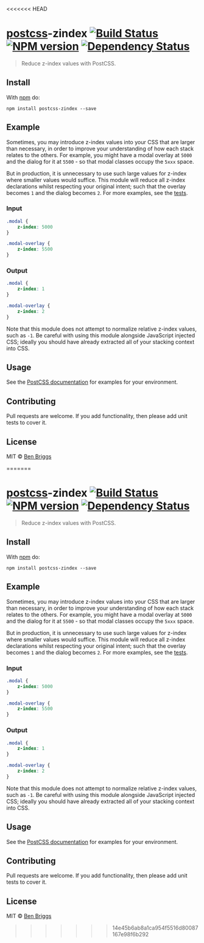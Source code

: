 <<<<<<< HEAD
# [postcss][postcss]-zindex [![Build Status](https://travis-ci.org/ben-eb/postcss-zindex.svg?branch=master)][ci] [![NPM version](https://badge.fury.io/js/postcss-zindex.svg)][npm] [![Dependency Status](https://gemnasium.com/ben-eb/postcss-zindex.svg)][deps]

> Reduce z-index values with PostCSS.

## Install

With [npm](https://npmjs.org/package/postcss-zindex) do:

```
npm install postcss-zindex --save
```

## Example

Sometimes, you may introduce z-index values into your CSS that are larger than
necessary, in order to improve your understanding of how each stack relates to
the others. For example, you might have a modal overlay at `5000` and the dialog
for it at `5500` - so that modal classes occupy the `5xxx` space.

But in production, it is unnecessary to use such large values for z-index where
smaller values would suffice. This module will reduce all z-index declarations
whilst respecting your original intent; such that the overlay becomes `1` and
the dialog becomes `2`. For more examples, see the [tests](test.js).

### Input

```css
.modal {
    z-index: 5000
}

.modal-overlay {
    z-index: 5500
}
```

### Output

```css
.modal {
    z-index: 1
}

.modal-overlay {
    z-index: 2
}
```

Note that this module does not attempt to normalize relative z-index values,
such as `-1`. Be careful with using this module alongside JavaScript injected
CSS; ideally you should have already extracted all of your stacking context
into CSS.

## Usage

See the [PostCSS documentation](https://github.com/postcss/postcss#usage) for
examples for your environment.

## Contributing

Pull requests are welcome. If you add functionality, then please add unit tests
to cover it.

## License

MIT © [Ben Briggs](http://beneb.info)

[ci]:      https://travis-ci.org/ben-eb/postcss-zindex
[deps]:    https://gemnasium.com/ben-eb/postcss-zindex
[npm]:     http://badge.fury.io/js/postcss-zindex
[postcss]: https://github.com/postcss/postcss
=======
# [postcss][postcss]-zindex [![Build Status](https://travis-ci.org/ben-eb/postcss-zindex.svg?branch=master)][ci] [![NPM version](https://badge.fury.io/js/postcss-zindex.svg)][npm] [![Dependency Status](https://gemnasium.com/ben-eb/postcss-zindex.svg)][deps]

> Reduce z-index values with PostCSS.

## Install

With [npm](https://npmjs.org/package/postcss-zindex) do:

```
npm install postcss-zindex --save
```

## Example

Sometimes, you may introduce z-index values into your CSS that are larger than
necessary, in order to improve your understanding of how each stack relates to
the others. For example, you might have a modal overlay at `5000` and the dialog
for it at `5500` - so that modal classes occupy the `5xxx` space.

But in production, it is unnecessary to use such large values for z-index where
smaller values would suffice. This module will reduce all z-index declarations
whilst respecting your original intent; such that the overlay becomes `1` and
the dialog becomes `2`. For more examples, see the [tests](test.js).

### Input

```css
.modal {
    z-index: 5000
}

.modal-overlay {
    z-index: 5500
}
```

### Output

```css
.modal {
    z-index: 1
}

.modal-overlay {
    z-index: 2
}
```

Note that this module does not attempt to normalize relative z-index values,
such as `-1`. Be careful with using this module alongside JavaScript injected
CSS; ideally you should have already extracted all of your stacking context
into CSS.

## Usage

See the [PostCSS documentation](https://github.com/postcss/postcss#usage) for
examples for your environment.

## Contributing

Pull requests are welcome. If you add functionality, then please add unit tests
to cover it.

## License

MIT © [Ben Briggs](http://beneb.info)

[ci]:      https://travis-ci.org/ben-eb/postcss-zindex
[deps]:    https://gemnasium.com/ben-eb/postcss-zindex
[npm]:     http://badge.fury.io/js/postcss-zindex
[postcss]: https://github.com/postcss/postcss
>>>>>>> 14e45b6ab8a1ca954f5516d80087167e98f6b292
